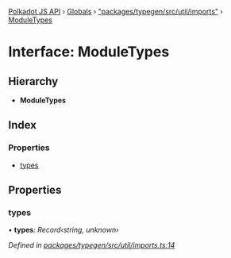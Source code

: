 [Polkadot JS API](../README.md) › [Globals](../globals.md) › ["packages/typegen/src/util/imports"](../modules/_packages_typegen_src_util_imports_.md) › [ModuleTypes](_packages_typegen_src_util_imports_.moduletypes.md)

# Interface: ModuleTypes

## Hierarchy

* **ModuleTypes**

## Index

### Properties

* [types](_packages_typegen_src_util_imports_.moduletypes.md#types)

## Properties

###  types

• **types**: *Record‹string, unknown›*

*Defined in [packages/typegen/src/util/imports.ts:14](https://github.com/polkadot-js/api/blob/80c578fe7/packages/typegen/src/util/imports.ts#L14)*
